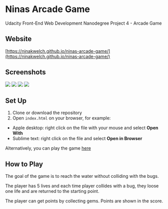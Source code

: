 # Ninas Arcade Game

Udacity Front-End Web Development Nanodegree Project 4 - Arcade Game

## Website

[https://ninakwelch.github.io/ninas-arcade-game/](https://ninakwelch.github.io/ninas-arcade-game/)

## Screenshots

![](http://res.cloudinary.com/ninaw/image/upload/c_scale,w_420/v1535272989/arcade_game_20_b69dqm.png)
![](http://res.cloudinary.com/ninaw/image/upload/c_scale,w_420/v1535272989/arcade_game_21_ml8yhg.png)
![](http://res.cloudinary.com/ninaw/image/upload/c_scale,w_420/v1535272989/arcade_game_22_syqcal.png)
![](http://res.cloudinary.com/ninaw/image/upload/c_scale,w_420/v1535272989/arcade_game_23_hb2kkr.png)

## Set Up

1. Clone or download the repository
2. Open `index.html` on your browser, for example:  
* Apple desktop: right click on the file with your mouse and select **Open With** 
* Sublime text: right click on the file and select **Open in Browser**

Alternatively, you can play the game [here](https://ninakwelch.github.io/ninas-arcade-game/)

## How to Play

The goal of the game is to reach the water without colliding with the bugs.

The player has 5 lives and each time player collides with a bug, they loose one life and are returned to the starting point.

The player can get points by collecting gems. Points are shown in the score.
